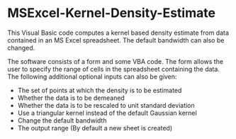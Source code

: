 # MSExcel-Kernel-Density-Estimate
This Visual Basic code computes a kernel based density estimate from data contained in an MS Excel spreadsheet. The default bandwidth can also be changed.

The software consists of a form and some VBA code. The form allows the user to specify the range of cells in the spreadsheet containing the data. The following additional optional inputs can also be given:
* The set of points at which the density is to be estimated
* Whether the data is to be demeaned
* Whether the data is to be rescaled to unit standard deviation 
* Use a triangular kernel instead of the default Gaussian kernel
* Change the default bandwidth
* The output range (By default a new sheet is created)
